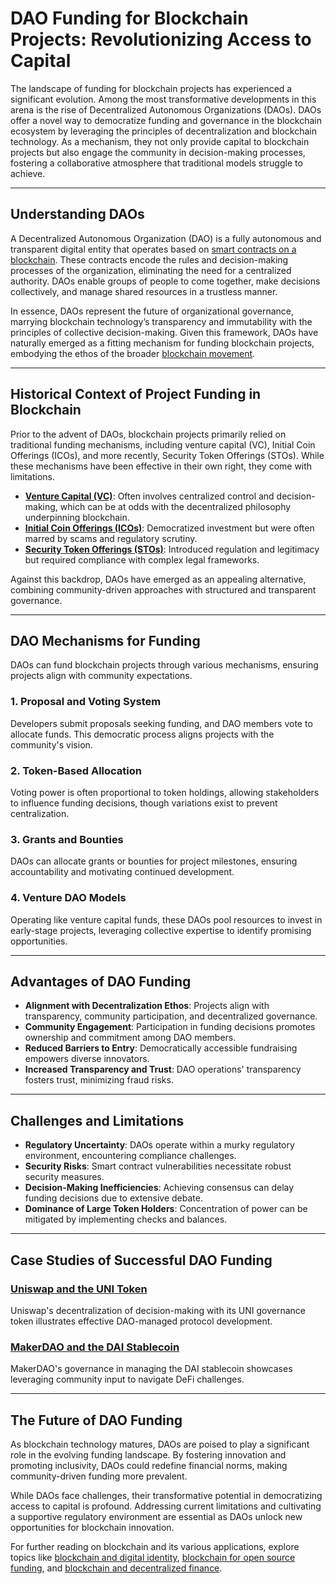 # DAO Funding for Blockchain Projects: Revolutionizing Access to Capital

The landscape of funding for blockchain projects has experienced a significant evolution. Among the most transformative developments in this arena is the rise of Decentralized Autonomous Organizations (DAOs). DAOs offer a novel way to democratize funding and governance in the blockchain ecosystem by leveraging the principles of decentralization and blockchain technology. As a mechanism, they not only provide capital to blockchain projects but also engage the community in decision-making processes, fostering a collaborative atmosphere that traditional models struggle to achieve.

---

## Understanding DAOs

A Decentralized Autonomous Organization (DAO) is a fully autonomous and transparent digital entity that operates based on [smart contracts on a blockchain](https://www.license-token.com/wiki/smart-contracts-on-blockchain). These contracts encode the rules and decision-making processes of the organization, eliminating the need for a centralized authority. DAOs enable groups of people to come together, make decisions collectively, and manage shared resources in a trustless manner.

In essence, DAOs represent the future of organizational governance, marrying blockchain technology’s transparency and immutability with the principles of collective decision-making. Given this framework, DAOs have naturally emerged as a fitting mechanism for funding blockchain projects, embodying the ethos of the broader [blockchain movement](https://www.license-token.com/wiki/what-is-blockchain).

---

## Historical Context of Project Funding in Blockchain

Prior to the advent of DAOs, blockchain projects primarily relied on traditional funding mechanisms, including venture capital (VC), Initial Coin Offerings (ICOs), and more recently, Security Token Offerings (STOs). While these mechanisms have been effective in their own right, they come with limitations.

- **[Venture Capital (VC)](https://en.wikipedia.org/wiki/Venture_capital)**: Often involves centralized control and decision-making, which can be at odds with the decentralized philosophy underpinning blockchain.
- **[Initial Coin Offerings (ICOs)](https://en.wikipedia.org/wiki/Initial_coin_offering)**: Democratized investment but were often marred by scams and regulatory scrutiny.
- **[Security Token Offerings (STOs)](https://en.wikipedia.org/wiki/Security_token_offering)**: Introduced regulation and legitimacy but required compliance with complex legal frameworks.

Against this backdrop, DAOs have emerged as an appealing alternative, combining community-driven approaches with structured and transparent governance.

---

## DAO Mechanisms for Funding

DAOs can fund blockchain projects through various mechanisms, ensuring projects align with community expectations.

### 1. Proposal and Voting System

Developers submit proposals seeking funding, and DAO members vote to allocate funds. This democratic process aligns projects with the community's vision.

### 2. Token-Based Allocation

Voting power is often proportional to token holdings, allowing stakeholders to influence funding decisions, though variations exist to prevent centralization.

### 3. Grants and Bounties

DAOs can allocate grants or bounties for project milestones, ensuring accountability and motivating continued development.

### 4. Venture DAO Models

Operating like venture capital funds, these DAOs pool resources to invest in early-stage projects, leveraging collective expertise to identify promising opportunities.

---

## Advantages of DAO Funding

- **Alignment with Decentralization Ethos**: Projects align with transparency, community participation, and decentralized governance.
- **Community Engagement**: Participation in funding decisions promotes ownership and commitment among DAO members.
- **Reduced Barriers to Entry**: Democratically accessible fundraising empowers diverse innovators.
- **Increased Transparency and Trust**: DAO operations' transparency fosters trust, minimizing fraud risks.

---

## Challenges and Limitations

- **Regulatory Uncertainty**: DAOs operate within a murky regulatory environment, encountering compliance challenges.
- **Security Risks**: Smart contract vulnerabilities necessitate robust security measures.
- **Decision-Making Inefficiencies**: Achieving consensus can delay funding decisions due to extensive debate.
- **Dominance of Large Token Holders**: Concentration of power can be mitigated by implementing checks and balances.

---

## Case Studies of Successful DAO Funding

### [Uniswap and the UNI Token](https://uniswap.org)

Uniswap's decentralization of decision-making with its UNI governance token illustrates effective DAO-managed protocol development.

### [MakerDAO and the DAI Stablecoin](https://makerdao.com)

MakerDAO's governance in managing the DAI stablecoin showcases leveraging community input to navigate DeFi challenges.

---

## The Future of DAO Funding

As blockchain technology matures, DAOs are poised to play a significant role in the evolving funding landscape. By fostering innovation and promoting inclusivity, DAOs could redefine financial norms, making community-driven funding more prevalent.

While DAOs face challenges, their transformative potential in democratizing access to capital is profound. Addressing current limitations and cultivating a supportive regulatory environment are essential as DAOs unlock new opportunities for blockchain innovation.

For further reading on blockchain and its various applications, explore topics like [blockchain and digital identity](https://www.license-token.com/wiki/blockchain-and-digital-identity), [blockchain for open source funding](https://www.license-token.com/wiki/blockchain-for-open-source-funding), and [blockchain and decentralized finance](https://www.license-token.com/wiki/blockchain-and-decentralized-finance).